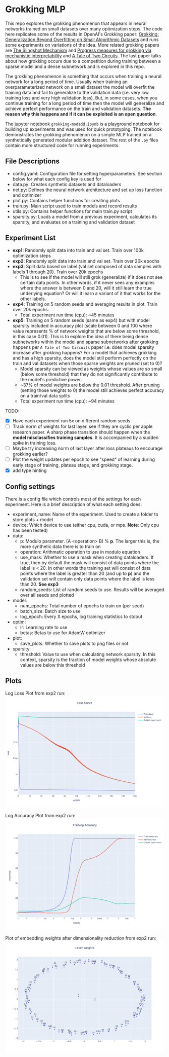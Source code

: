 # Grokking MLP

This repo explores the grokking phenomenon that appears in neural networks trained on small datasets over many optimization steps. The code here replicates some of the results in OpenAI's Grokking paper: [Grokking: Generalization Beyond Overfitting on Small Algorithmic Datasets](https://arxiv.org/abs/2201.02177) and runs some experiments on variations of the idea. More related grokking papers are [The Slingshot Mechanism](https://arxiv.org/abs/2206.04817) and [Progress measures for grokking via mechanistic interpretability](https://arxiv.org/abs/2301.05217) and [A Tale of Two Circuits](https://arxiv.org/abs/2303.11873). The last paper talks about how grokking occurs due to a competition during training between a sparse model and a dense subnetwork and is explored in this repo.

The grokking phenomenon is something that occurs when training a neural network for a long period of time. Usually when training an overparameterized network on a small dataset the model will overfit the training data and fail to generalize to the validation data (i.e. very low training loss and very high validation loss). But, in some cases, when you continue training for a long period of time then the model will generalize and achieve perfect performance on the train and validation datasets. **The reason why this happens and if it can be exploited is an open question**.

The jupyter notebook `grokking-modadd.ipynb` is a playground notebook for building up experiments and was used for quick prototyping. The notebook demonstrates the grokking phenomenon on a simple MLP trained on a synthetically generated modular addition dataset. The rest of the `.py` files contain more structured code for running experiments.

## File Descriptions

* config.yaml: Configuration file for setting hyperparameters. See section below for what each config key is used for
* data.py: Creates synthetic datasets and dataloaders
* net.py: Defines the neural network architecture and set up loss function and optimizer
* plot.py: Contains helper functions for creating plots
* train.py: Main script used to train models and record results
* utils.py: Contains helper functions for main train.py script
* sparsity.py: Loads a model from a previous experiment, calculates its sparsity, and evaluates on a training and validation dataset

## Experiment List

* **exp1**: Randomly split data into train and val set. Train over 100k optimization steps
* **exp2**: Randomly split data into train and val set. Train over 20k epochs
* **exp3**: Split data based on label (val set composed of data samples with labels 1 through 20). Train over 20k epochs
  * This is to see if the model will still grok (generalize) if it does not see certain data points. In other words, if it never sees any examples where the answer is between 0 and 20, will it still learn the true underlying equation? Or will it learn a variant of it that works for the other labels.
* **exp4**: Training on 5 random seeds and averaging results in plot. Train over 20k epochs.
  * Total experiment run time (cpu): ~45 minutes
* **exp5**: Training on 5 random seeds (same as exp4) but with model sparsity included in accuracy plot (scale between 0 and 100 where value represents % of network weights that are below some threshold, in this case 0.01). This is to explore the idea of there being dense subnetworks within the model and sparse subnetworks after grokking happens per `A Tale of Two Circuits` paper i.e. does model sparsity increase after grokking happens? For a model that achieves grokking and has a high sparsity, does the model still perform perfectly on the train and val datasets when those sparse weights are pruned (set to 0)?
  * Model sparsity can be viewed as weights whose values are so small (below some threshold) that they do not significantly contribute to the model's predictive power.
  * ~37% of model weights are below the 0.01 threshold. After pruning (setting those weights to 0) the model still achieves perfect accuracy on a train/val data splits
  * Total experiment run time (cpu): ~94 minutes


TODO:
- [x] Have each experiment run 5x on different random seeds
- [ ] Track norm of weights for last layer. see if they are cyclic per apple research paper. A sharp phase transition should happen when the **model misclassifies training samples**. It is accompanied by a sudden spike in training loss.
- [ ] Maybe try increasing norm of last layer after loss plateaus to encourage grokking earlier?
- [ ] Plot the weight updates per epoch to see "speed" of learning during early stage of training, plateau stage, and grokking stage.
- [x] add type hinting

## Config settings

There is a config file which controls most of the settings for each experiment. Here is a brief description of what each setting does:

* experiment_name: Name of the experiment. Used to create a folder to store plots + model
* device: Which device to use (either cpu, cuda, or mps. **Note**: Only cpu has been tested)
* data:
  * p: Modulo parameter. (A \<operation\> B) % **p**. The larger this is, the more synthetic data there is to train on
  * operation: Arithmatic operation to use in modulo equation 
  * use_mask: Whether to use a mask when creating dataloaders. If true, then by default the mask will consist of data points where the label is < 20. In other words the training set will consist of data points where the label is greater than 20 (and up to **p**) and the validation set will contain only data points where the label is less than 20. **See exp3**
  * random_seeds: List of random seeds to use. Results will be averaged over all seeds and plotted
* model:
  * num_epochs: Total number of epochs to train on (per seed)
  * batch_size: Batch size to use
  * log_epoch: Every X epochs, log training statistics to stdout
* optim:
  * lr: Learning rate to use
  * betas: Betas to use for AdamW optimizer
* plot:
  * save_plots: Whether to save plots to png files or not
* sparsity:
  * threshold: Value to use when calculating network sparsity. In this context, sparsity is the fraction of model weights whose absolute values are below this threshold

## Plots

Log Loss Plot from exp2 run:
![Exp2: Log Loss Plot](exp2/losslog.png "Log Loss Plot")

Log Accuracy Plot from exp2 run:
![Exp2: Log Accuracy Plot](exp2/acclog.png "Log Accuracy Plot")

Plot of embedding weights after dimensionality reduction from exp2 run:
![Exp2: Embed weights](exp2/wts_dimred_embed.png "Embed Weights Plot")